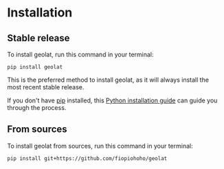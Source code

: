 # Installation

## Stable release

To install geolat, run this command in your terminal:

```
pip install geolat
```

This is the preferred method to install geolat, as it will always install the most recent stable release.

If you don't have [pip](https://pip.pypa.io) installed, this [Python installation guide](http://docs.python-guide.org/en/latest/starting/installation/) can guide you through the process.

## From sources

To install geolat from sources, run this command in your terminal:

```
pip install git+https://github.com/fiopiohoho/geolat
```
